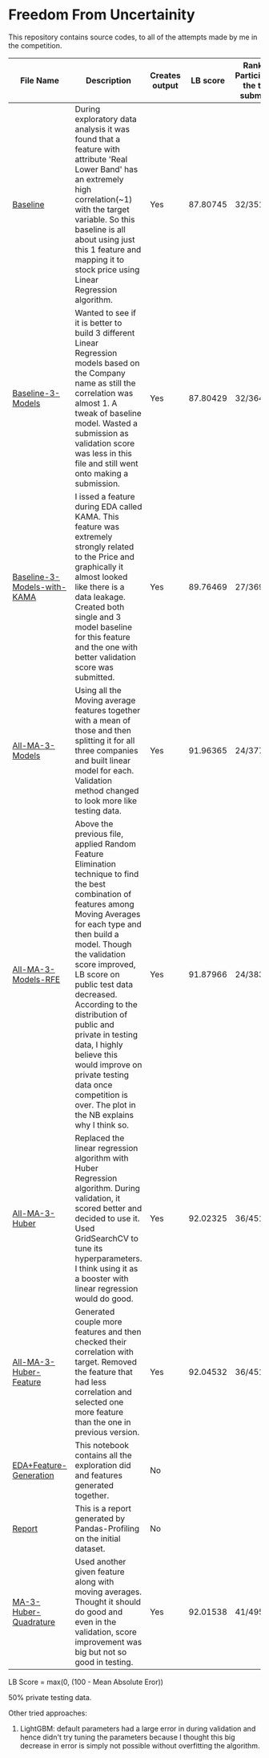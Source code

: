 # Freedom From Uncertainity

This repository contains source codes, to all of the attempts made by me in the competition.


| File Name | Description | Creates output | LB score | Rank/Total Participants(at the time of submission) | Submission Date |
| --------- | ----------- | -------------- | -------- | ------------------------------- | ------- |
| [Baseline](https://github.com/Japkeerat/Freedom-From-Uncertainity/blob/master/Baseline.ipynb) | During exploratory data analysis it was found that a feature with attribute 'Real Lower Band' has an extremely high correlation(~1) with the target variable. So this baseline is all about using just this 1 feature and mapping it to stock price using Linear Regression algorithm. | Yes | 87.80745 | 32/351 | 17 July, 2019 |
| [Baseline-3-Models](https://github.com/Japkeerat/Freedom-From-Uncertainity/blob/master/Baseline_3_models.ipynb) | Wanted to see if it is better to build 3 different Linear Regression models based on the Company name as still the correlation was almost 1. A tweak of baseline model. Wasted a submission as validation score was less in this file and still went onto making a submission. | Yes | 87.80429 | 32/364 | 17 July, 2019 |
| [Baseline-3-Models-with-KAMA](https://github.com/Japkeerat/Freedom-From-Uncertainity/blob/master/Baseline_3_models_with_KAMA.ipynb) | I issed a feature during EDA called KAMA. This feature was extremely strongly related to the Price and graphically it almost looked like there is a data leakage. Created both single and 3 model baseline for this feature and the one with better validation score was submitted. | Yes | 89.76469 | 27/369 | 17 July, 2019 |
| [All-MA-3-Models](https://github.com/Japkeerat/Freedom-From-Uncertainity/blob/master/All_MA_3_linear_model.ipynb) | Using all the Moving average features together with a mean of those and then splitting it for all three companies and built linear model for each. Validation method changed to look more like testing data. | Yes | 91.96365 | 24/377 | 18 July, 2019 |
| [All-MA-3-Models-RFE](https://github.com/Japkeerat/Freedom-From-Uncertainity/blob/master/All_MA_3_linear_model_RFE.ipynb) | Above the previous file, applied Random Feature Elimination technique to find the best combination of features among Moving Averages for each type and then build a model. Though the validation score improved, LB score on public test data decreased. According to the distribution of public and private in testing data, I highly believe this would improve on private testing data once competition is over. The plot in the NB explains why I think so. | Yes | 91.87966 | 24/383 | 18 July, 2019 |
| [All-MA-3-Huber](https://github.com/Japkeerat/Freedom-From-Uncertainity/blob/master/All_MA_3_Huber_model.ipynb) | Replaced the linear regression algorithm with Huber Regression algorithm. During validation, it scored better and decided to use it. Used GridSearchCV to tune its hyperparameters. I think using it as a booster with linear regression would do good. | Yes | 92.02325 | 36/451 | 23 July, 2019 |
| [All-MA-3-Huber-Feature](https://github.com/Japkeerat/Freedom-From-Uncertainity/blob/master/All_MA_3_Huber_model_Median_feature.ipynb) | Generated couple more features and then checked their correlation with target. Removed the feature that had less correlation and selected one more feature than the one in previous version. | Yes | 92.04532 | 36/451 | 23 July, 2019 |
| [EDA+Feature-Generation](https://github.com/Japkeerat/Freedom-From-Uncertainity/blob/master/EDA%2Bfeature_generation.ipynb) | This notebook contains all the exploration did and features generated together. | No | | | |
| [Report](https://github.com/Japkeerat/Freedom-From-Uncertainity/blob/master/Report.html) | This is a report generated by Pandas-Profiling on the initial dataset. | No | | | |
| [MA-3-Huber-Quadrature](https://github.com/Japkeerat/Freedom-From-Uncertainity/blob/master/All_MA_3_Huber_model_Quadrature.ipynb) | Used another given feature along with moving averages. Thought it should do good and even in the validation, score improvement was big but not so good in testing. | Yes | 92.01538 | 41/495 | 26 July, 2019 |

LB Score = max(0, (100 - Mean Absolute Eror))

50% private testing data.

Other tried approaches:
1. LightGBM: default parameters had a large error in during validation and hence didn't try tuning the parameters because I thought this big decrease in error is simply not possible without overfitting the algorithm.

